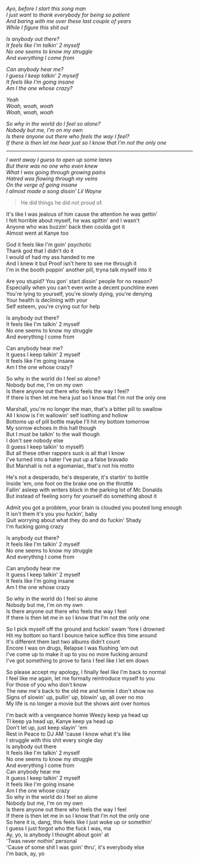 *Ayo, before I start this song man*  
*I just want to thank everybody for being so patient*  
*And baring with me over these last couple of years*  
*While I figure this shit out*

*Is anybody out there?*  
*It feels like I'm talkin' 2 myself*  
*No one seems to know my struggle*  
*And everything I come from*

*Can anybody hear me?*  
*I guess I keep talkin' 2 myself*  
*It feels like I'm going insane*  
*Am I the one whose crazy?*

*Yeah*  
*Woah, woah, woah*  
*Woah, woah, woah*

*So why in the world do I feel so alone?*  
*Nobody but me, I'm on my own*  
*Is there anyone out there who feels the way I feel?*  
*If there is then let me hear just so I know that I'm not the only one*

---


*I went away I guess to open up some lanes*  
*But there was no one who even knew*  
*What I was going through growing pains*  
*Hatred was flowing through my veins*  
*On the verge of going insane*  
*I almost made a song dissin' Lil Wayne*

>  He did things he did not proud of. 

It's like I was jealous of him cause the attention he was gettin'  
I felt horrible about myself, he was spittin' and I wasn't  
Anyone who was buzzin' back then coulda got it  
Almost went at Kanye too

God it feels like I'm goin' psychotic  
Thank god that I didn't do it  
I would of had my ass handed to me  
And I knew it but Proof isn't here to see me through it  
I'm in the booth poppin' another pill, tryna talk myself into it

Are you stupid? You gon' start dissin' people for no reason?  
Especially when you can't even write a decent punchline even  
You're lying to yourself, you're slowly dying, you're denying  
Your health is declining with your  
Self esteem, you're crying out for help

Is anybody out there?  
It feels like I'm talkin' 2 myself  
No one seems to know my struggle  
And everything I come from

Can anybody hear me?  
It guess I keep talkin' 2 myself  
It feels like I'm going insane  
Am I the one whose crazy?

So why in the world do I feel so alone?  
Nobody but me, I'm on my own  
Is there anyone out there who feels the way I feel?  
If there is then let me hera just so I know that I'm not the only one

Marshall, you're no longer the man, that's a bitter pill to swallow  
All I know is I'm wallowin' self loathing and hollow  
Bottoms up of pill bottle maybe I'll hit my bottom tomorrow  
My sorrow echoes in this hall though  
But I must be talkin' to the wall though  
I don't see nobody else  
(I guess I keep talkin' to myself)  
But all these other rappers suck is all that I know  
I've turned into a hater I've put up a false bravado  
But Marshall is not a egomaniac, that's not his motto

He's not a desperado, he's desperate, it's startin' to bottle  
Inside 'em, one foot on the brake one on the throttle  
Fallin' asleep with writers block in the parking lot of Mc Donalds  
But instead of feeling sorry for yourself do something about it

Admit you got a problem, your brain is clouded you pouted long enough  
It isn't them it's you you fuckin', baby  
Quit worrying about what they do and do fuckin' Shady  
I'm fucking going crazy

Is anybody out there?  
It feels like I'm talkin' 2 myself  
No one seems to know my struggle  
And everything I come from

Can anybody hear me  
It guess I keep talkin' 2 myself  
It feels like I'm going insane  
Am I the one whose crazy

So why in the world do I feel so alone  
Nobody but me, I'm on my own  
Is there anyone out there who feels the way I feel  
If there is then let me in so I know that I'm not the only one

So I pick myself off the ground and fuckin' swam 'fore I drowned  
Hit my bottom so hard I bounce twice suffice this time around  
It's different them last two albums didn't count  
Encore I was on drugs, Relapse I was flushing 'em out  
I've come up to make it up to you no more fucking around  
I've got something to prove to fans I feel like I let em down

So please accept my apology, I finally feel like I'm back to normal  
I feel like me again, let me formally reintroduce myself to you  
For those of you who don't know  
The new me's back to the old me and homie I don't show no  
Signs of slowin' up, pullin' up, blowin' up, all over no mo  
My life is no longer a movie but the shows aint over homos

I'm back with a vengeance homie Weezy keep ya head up  
TI keep ya head up, Kanye keep ya head up  
Don't let up, just keep slayin' 'em  
Rest in Peace to DJ AM 'cause I know what it's like  
I struggle with this shit every single day  
Is anybody out there  
It feels like I'm talkin' 2 myself  
No one seems to know my struggle  
And everything I come from  
Can anybody hear me  
It guess I keep talkin' 2 myself  
It feels like I'm going insane  
Am I the one whose crazy  
So why in the world do I feel so alone  
Nobody but me, I'm on my own  
Is there anyone out there who feels the way I feel  
If there is then let me in so I know that I'm not the only one  
So here it is, dang, this feels like I just woke up or somethin'  
I guess I just forgot who the fuck I was, ma  
Ay, yo, is anybody I thought about goin' at  
'Twas never nothin' personal  
'Cause of some shit I was goin' thru', it's everybody else  
I'm back, ay, yo